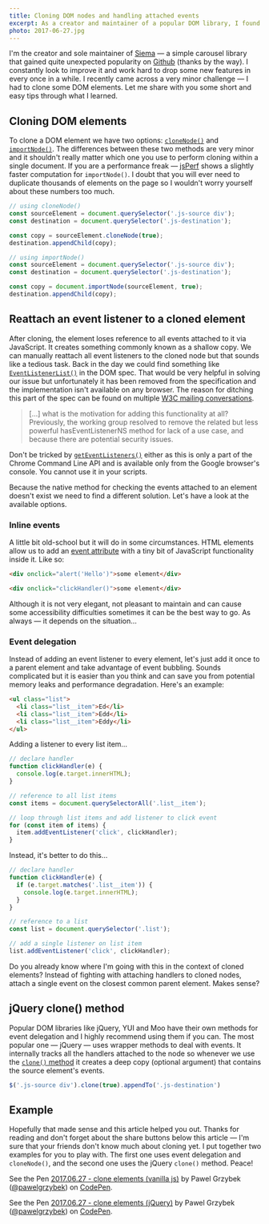```yaml
---
title: Cloning DOM nodes and handling attached events
excerpt: As a creator and maintainer of a popular DOM library, I found myself in a situation where I had to clone an element. Sounds trivial? This is what I learnt.
photo: 2017-06-27.jpg
---
```


I'm the creator and sole maintainer of [Siema](https://pawelgrzybek.com/siema/) — a simple carousel library that gained quite unexpected popularity on [Github](https://github.com/pawelgrzybek/siema) (thanks by the way). I constantly look to improve it and work hard to drop some new features in every once in a while. I recently came across a very minor challenge — I had to clone some DOM elements. Let me share with you some short and easy tips through what I learned.

## Cloning DOM elements

To clone a DOM element we have two options: [`cloneNode()`](https://developer.mozilla.org/en/docs/Web/API/Node/cloneNode) and [`importNode()`](https://developer.mozilla.org/en-US/docs/Web/API/Document/importNode). The differences between these two methods are very minor and it shouldn't really matter which one you use to perform cloning within a single document. If you are a performance freak — [jsPerf](https://jsperf.com/innerhtml-vs-importnode/6) shows a slightly faster computation for `importNode()`. I doubt that you will ever need to duplicate thousands of elements on the page so I wouldn't worry yourself about these numbers too much.

```js
// using cloneNode()
const sourceElement = document.querySelector('.js-source div');
const destination = document.querySelector('.js-destination');

const copy = sourceElement.cloneNode(true);
destination.appendChild(copy);
```

```js
// using importNode()
const sourceElement = document.querySelector('.js-source div');
const destination = document.querySelector('.js-destination');

const copy = document.importNode(sourceElement, true);
destination.appendChild(copy);
```

## Reattach an event listener to a cloned element

After cloning, the element loses reference to all events attached to it via JavaScript. It creates something commonly known as a shallow copy. We can manually reattach all event listeners to the cloned node but that sounds like a tedious task. Back in the day we could find something like [`EventListenerList()`](https://www.w3.org/TR/2001/WD-DOM-Level-3-Events-20010823/events.html#Events-EventListenerList) in the DOM spec. That would be very helpful in solving our issue but unfortunately it has been removed from the specification and the implementation isn't available on any browser. The reason for ditching this part of the spec can be found on multiple [W3C mailing conversations](https://stackoverflow.com/a/7814692/2290040).

> [...] what is the motivation for adding this functionality at all? Previously, the working group resolved to remove the related but less powerful hasEventListenerNS method for lack of a use case, and because there are potential security issues.

Don't be tricked by [`getEventListeners()`](https://developers.google.com/web/tools/chrome-devtools/console/command-line-reference#geteventlistenersobject) either as this is only a part of the Chrome Command Line API and is available only from the Google browser's console. You cannot use it in your scripts.

Because the native method for checking the events attached to an element doesn't exist we need to find a different solution. Let's have a look at the available options.

### Inline events

A little bit old-school but it will do in some circumstances. HTML elements allow us to add an [event attribute](https://developer.mozilla.org/en-US/docs/Web/API/GlobalEventHandlers) with a tiny bit of JavaScript functionality inside it. Like so:

```html
<div onclick="alert('Hello')">some element</div>
```

```html
<div onclick="clickHandler()">some element</div>
```

Although it is not very elegant, not pleasant to maintain and can cause some accessibility difficulties sometimes it can be the best way to go. As always — it depends on the situation…

### Event delegation

Instead of adding an event listener to every element, let's just add it once to a parent element and take advantage of event bubbling. Sounds complicated but it is easier than you think and can save you from potential memory leaks and performance degradation. Here's an example:

```html
<ul class="list">
  <li class="list__item">Ed</li>
  <li class="list__item">Edd</li>
  <li class="list__item">Eddy</li>
</ul>
```

Adding a listener to every list item…

```js
// declare handler
function clickHandler(e) {
  console.log(e.target.innerHTML);
}

// reference to all list items
const items = document.querySelectorAll('.list__item');

// loop through list items and add listener to click event
for (const item of items) {
  item.addEventListener('click', clickHandler);
}
```

Instead, it's better to do this...

```js
// declare handler
function clickHandler(e) {
  if (e.target.matches('.list__item')) {
    console.log(e.target.innerHTML);
  }
}

// reference to a list
const list = document.querySelector('.list');

// add a single listener on list item
list.addEventListener('click', clickHandler);
```

Do you already know where I'm going with this in the context of cloned elements? Instead of fighting with attaching handlers to cloned nodes, attach a single event on the closest common parent element. Makes sense?

## jQuery clone() method

Popular DOM libraries like jQuery, YUI and Moo have their own methods for event delegation and I highly recommend using them if you can. The most popular one — jQuery — uses wrapper methods to deal with events. It internally tracks all the handlers attached to the node so whenever we use the [`clone()` method](https://api.jquery.com/clone/) it creates a deep copy (optional argument) that contains the source element's events.

```js
$('.js-source div').clone(true).appendTo('.js-destination')
```

## Example

Hopefully that made sense and this article helped you out. Thanks for reading and don't forget about the share buttons below this article — I'm sure that your friends don't know much about cloning yet. I put together two examples for you to play with. The first one uses event delegation and `cloneNode()`, and the second one uses the jQuery `clone()` method. Peace!

<p>
<p data-height="320" data-theme-id="14885" data-slug-hash="eRWbJZ" data-default-tab="result" data-user="pawelgrzybek" data-embed-version="2" data-pen-title="2017.06.27 - clone elements (vanilla js)" class="codepen">See the Pen <a href="https://codepen.io/pawelgrzybek/pen/eRWbJZ/">2017.06.27 - clone elements (vanilla js)</a> by Pawel Grzybek (<a href="https://codepen.io/pawelgrzybek">@pawelgrzybek</a>) on <a href="https://codepen.io">CodePen</a>.</p>
<script async src="https://production-assets.codepen.io/assets/embed/ei.js"></script>
</p>

<p>
<p data-height="320" data-theme-id="14885" data-slug-hash="rwGQap" data-default-tab="result" data-user="pawelgrzybek" data-embed-version="2" data-pen-title="2017.06.27 - clone elements (jQuery)" class="codepen">See the Pen <a href="https://codepen.io/pawelgrzybek/pen/rwGQap/">2017.06.27 - clone elements (jQuery)</a> by Pawel Grzybek (<a href="https://codepen.io/pawelgrzybek">@pawelgrzybek</a>) on <a href="https://codepen.io">CodePen</a>.</p>
<script async src="https://production-assets.codepen.io/assets/embed/ei.js"></script>
</p>
